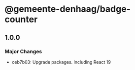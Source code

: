 # @gemeente-denhaag/badge-counter

## 1.0.0

### Major Changes

- ceb7b03: Upgrade packages. Including React 19
